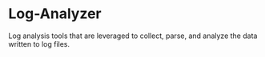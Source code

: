 # Log-Analyzer
Log analysis tools that are leveraged to collect, parse, and analyze the data written to log files.
